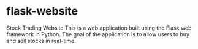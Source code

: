 # flask-website

Stock Trading Website
This is a web application built using the Flask web framework in Python. The goal of the application is to allow users to buy and sell stocks in real-time.
